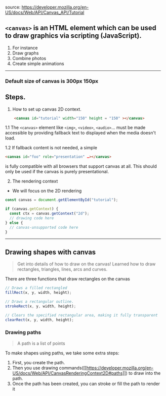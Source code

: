 source: https://developer.mozilla.org/en-US/docs/Web/API/Canvas_API/Tutorial
## `<canvas>` is an HTML element which can be used to draw graphics via scripting (JavaScript).

1. For instance
2. Draw graphs
3. Combine photos
4. Create simple animations


----
### Default size of canvas is 300px 150px

## Steps.

1. How to set up canvas 2D context.
```html
    <canvas id="tutorial" width="150" height = "150" ></canvas> 
```
    
1.1 The `<canvas>` element like `<img>`, `<video>`, `<audio>`... must be made accessible by providing fallback text to displayed when the media doesn't load.

1.2 If fallback content is not needed, a simple 

```html
<canvas id="foo" role="presentation" …></canvas>
```
is fully compatible with all browsers that support canvas at all. This should only be used if the canvas is purely presentational.

2. The rendering context
- We will focus on the 2D rendering

``` js
const canvas = document.getElementById("tutorial");

if (canvas.getContext) {
  const ctx = canvas.getContext("2d");
  // drawing code here
} else {
  // canvas-unsupported code here
}
```

---

## Drawing shapes with canvas

> Get into details of how to draw on the canvas!
> Learned how to draw rectangles, triangles, lines, arcs and curves.

There are three functions that draw rectangles on the canvas

```js
// Draws a filled rectangled
fillRect(x, y, width, height);

// Draws a rectangular outline.
strokeRect(x, y, width, height);

// Clears the specified rectangular area, making it fully transparent
clearRect(x, y, width, height);
```


### Drawing paths

> A path is a list of points

To make shapes using paths, we take some extra steps:

1. First, you create the path.
2. Then you use drawing commands([[https://developer.mozilla.org/en-US/docs/Web/API/CanvasRenderingContext2D#paths]]) to draw into the path.
3. Once the path has been created, you can stroke or fill the path to render it
